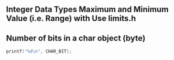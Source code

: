 ## Integer Data Types Maximum and Minimum Value (i.e. Range) with Use limits.h
## Number of bits in a char object (byte)
```c
printf("%d\n", CHAR_BIT);
```
